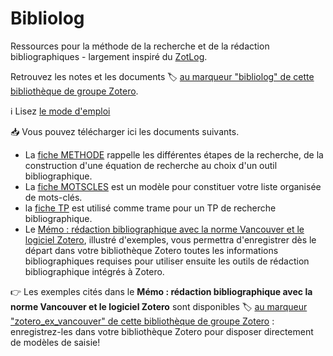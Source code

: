 # Bibliolog

Ressources pour la méthode de la recherche et de la rédaction bibliographiques - largement inspiré du [ZotLog](https://www.zotero.org/groups/zotlog/items/itemKey/HP6BW7TX).

Retrouvez les notes et les documents :label: [au marqueur "bibliolog" de cette bibliothèque de groupe Zotero](https://www.zotero.org/groups/2561378/form_biblio_isped/items/tag/bibliolog).

:information_source: Lisez [le mode d'emploi](https://www.zotero.org/groups/2561378/form_biblio_isped/items/itemKey/CYHI67IX)

:inbox_tray: Vous pouvez télécharger ici les documents suivants.

* La [fiche METHODE](https://github.com/fflamerie/bibliolog/blob/master/docs/recherche_biblio_METHODE.pdf) rappelle les différentes étapes de la recherche, de la construction d'une équation de recherche au choix d'un outil bibliographique.
* La [fiche MOTSCLES](https://github.com/fflamerie/bibliolog/blob/master/docs/recherche_biblio_MOTSCLES.doc) est un modèle pour constituer votre liste organisée de mots-clés.
* la [fiche TP](https://github.com/fflamerie/bibliolog/blob/master/docs/recherche_biblio_TP.doc) est utilisé comme trame pour un TP de recherche bibliographique.
* Le [Mémo : rédaction bibliographique avec la norme Vancouver et le logiciel Zotero](https://github.com/fflamerie/bibliolog/blob/master/docs/vancouver_zotero_memo.pdf), illustré d'exemples, vous permettra d'enregistrer dès le départ dans votre bibliothèque Zotero toutes les informations bibliographiques requises pour utiliser ensuite les outils de rédaction bibliographique intégrés à Zotero.

:point_right: Les exemples cités dans le **Mémo : rédaction bibliographique avec la norme Vancouver et le logiciel Zotero** sont disponibles :label: [au marqueur "zotero_ex_vancouver" de cette bibliothèque de groupe Zotero](https://www.zotero.org/groups/2561378/form_biblio_isped/items/tag/zotero_ex_vancouver) : enregistrez-les dans votre bibliothèque Zotero pour disposer directement de modèles de saisie!

